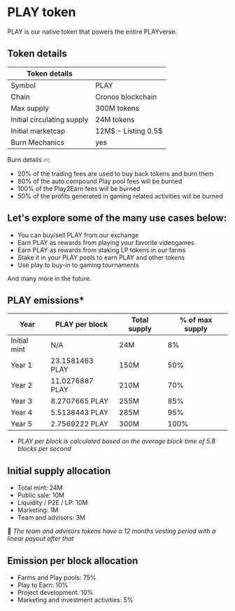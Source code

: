 # PLAY token

PLAY is our native token that powers the entire PLAYverse.

## Token details

| Token details | |
|---|---|
| Symbol | PLAY |
| Chain | Cronos blockchain |
| Max supply | 300M tokens | 
| Initial circulating supply | 24M tokens | 
| Initial marketcap | 12M$ - Listing 0.5$ |
| Burn Mechanics | yes | 

Burn details 🔥:
* 20% of the trading fees are used to buy back tokens and burn them 
* 80% of the auto compound Play pool fees will be burned
* 100% of the Play2Earn fees will be burned
* 50% of the profits generated in gaming related activities will be burned

## Let's explore some of the many use cases below:
* You can buy/sell PLAY from our exchange
* Earn PLAY as rewards from playing your favorite videogames
* Earn PLAY as rewards from staking LP tokens in our farms
* Stake it in your PLAY pools to earn PLAY and other tokens
* Use play to buy-in to gaming tournaments

And many more in the future.


## PLAY emissions*

| Year | PLAY per block | Total supply | % of max supply |
|---|---|---|---|
| Initial mint | N/A | 24M | 8% |
| Year 1 |23.1581463 PLAY | 150M | 50% |
| Year 2 |11.0276887 PLAY | 210M | 70% |
| Year 3 | 8.2707665 PLAY  | 255M | 85% |
| Year 4 | 5.5138443 PLAY | 285M | 95% |
| Year 5 | 2.7569222 PLAY | 300M | 100% |

* *PLAY per block is calculated based on the average block time of 5.8 blocks per second*


## Initial supply allocation
* Total mint: 24M 
* Public sale: 10M 
* Liquidity / P2E / LP: 10M 
* Marketing: 1M
* Team and advisors: 3M

🔏 *The team and advisors tokens have a 12 months vesting period with a linear payout after that*

## Emission per block allocation
* Farms and Play pools: 75%
* Play to Earn: 10%
* Project development: 10%
* Marketing and investment activities: 5%



